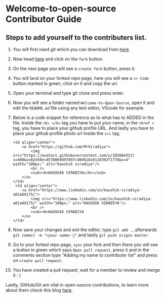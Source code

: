 # Welcome-to-open-source Contributor Guide

## Steps to add yourself to the contributers list.

1) You will first need git which you can download from [here](https://git-scm.com/downloads).

2) Now head [here](https://github.com/alisolanki/Welcome-to-Open-Source) and click on the `fork` button.

3) On the next page you will see a `create fork` button, press it.

4) You will land on your forked repo page, here you will see a `<> Code` button marked in green, click on it and copy the url.

5) Open your terminal and type git clone <url you copied> and press enter.

6) Now you will see a folder named `Welcome-to-Open-Source`, open it and edit the `README.md` file using any text editor, VScode for example.

7) Below is a code snippet for reference as to what has to ADDED in the file. Inside the `<b> </b>` tag you have to put your name, in the `<href >` tag, you have to place your github profile URL. And lastly you have to place your github profile photo url inside the `src` tag.

    ```
    <td align="center">
        <a href="https://github.com/MrViradiya">
            <img src="https://avatars.githubusercontent.com/u/102684321?s=400&u=82e58ec857b069d97897cd8d618a9118392f1778&v=4" width="100px;" alt="kaushik viradiya"/>
            <br />
            <sub><b>KAUSHIK VIRADIYA</b></sub>
        </a>
    </td>
     <td align="center">
        <a href="https://www.linkedin.com/in/kaushik-viradiya-a01a69175/">
            <img src="https://www.linkedin.com/in/kaushik-viradiya-a01a69175/" width="100px;" alt="KAUSHIK VIRADIYA"/>
            <br />
            <sub><b>KAUSHIK VIRADIYA
        </a>
    </td>
    ```

8) Now save your changes and exit the editor, type `git add .`, afterwards `git commit -m "<your name> 🍉"` and lastly `git push origin master`.

9) Go to your forked repo page, `sync` your fork and then there you will see a button in green which says `Open pull request`, press it and in the comments section type "Adding my name to contributer list" and press on `create pull request`.

10) You have created a pull request, wait for a member to review and merge it : )

Lastly, GitHub/Git are vital in open-source contributions, to learn more about them check this blog [here](https://dragon2002.hashnode.dev/git-and-github-must-know-guide#heading-setting-up-github).
